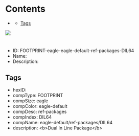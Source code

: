 



Contents
========

* [](#)
	* [Tags](#tags)
  
![][im]
# 

- ID: FOOTPRINT-eagle-eagle-default-ref-packages-DIL64
- Name: 
- Description: 

## Tags

- hexID: 
- oompType: FOOTPRINT
- oompSize: eagle
- oompColor: eagle-default
- oompDesc: ref-packages
- oompIndex: DIL64
- oompName: eagle-default/ref-packages/DIL64
- description: &lt;b&gt;Dual In Line Package&lt;/b&gt;



[im]: image.png
